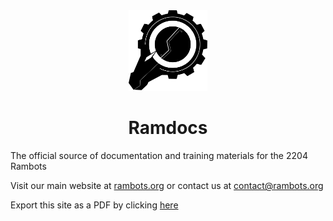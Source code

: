 <div style="text-align: center">
    <img src="assets/logo.svg" alt="RamBots Logo" style="width:25%"/>
    <br>
	<h1> 
		<strong>Ramdocs</strong>
	</h1>
</div>
The official source of documentation and training materials for the 2204 Rambots

Visit our main website at [rambots.org](https://rambots.org) or contact us at [contact@rambots.org](mailto:contact@rambots.org)

Export this site as a PDF by clicking [here](/print_page.html)